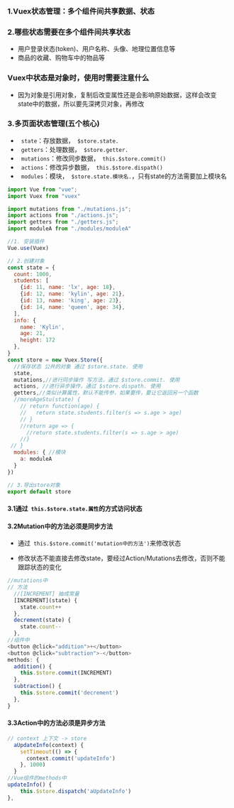 ### 1.Vuex状态管理：多个组件间共享数据、状态

### 2.哪些状态需要在多个组件间共享状态

- 用户登录状态(token)、用户名称、头像、地理位置信息等
- 商品的收藏、购物车中的物品等

### Vuex中状态是对象时，使用时需要注意什么

- 因为对象是引用对象，复制后改变属性还是会影响原始数据，这样会改变state中的数据，所以要先深拷贝对象，再修改

### 3.多页面状态管理(五个核心)

- ` state`：存放数据，` $store.state.`
- ` getters`：处理数据，` $store.getter.`
- ` mutations`：修改同步数据，` this.$store.commit()`
- ` actions`：修改异步数据，` this.$store.dispath()`
- ` modules`：模块，` $store.state.模块名.`，只有state的方法需要加上模块名

```js
import Vue from "vue";
import Vuex from "vuex"

import mutations from "./mutations.js";
import actions from "./actions.js";
import getters from "./getters.js";
import moduleA from "./modules/moduleA"

//1. 安装插件
Vue.use(Vuex)

// 2.创建对象
const state = {
  count: 1000,
  students: [
    {id: 11, name: 'lx', age: 18},
    {id: 12, name: 'kylin', age: 21},
    {id: 13, name: 'king', age: 23},
    {id: 14, name: 'queen', age: 34},
  ],
  info: {
    name: 'Kylin',
    age: 21,
    height: 172
  },
}
const store = new Vuex.Store({
  //保存状态 公共的对象 通过 $store.state. 使用
  state,
  mutations,//进行同步操作 写方法，通过 $store.commit. 使用
  actions, //进行异步操作，通过 $store.dispath. 使用
  getters,//类似计算属性，默认不能传参，如果要传，要让它返回另一个函数
  //moreAgeStu(state) {
    // return function(age) {
    //   return state.students.filter(s => s.age > age)
    // }
    //return age => {
      //return state.students.filter(s => s.age > age)
    //}
 // }
  modules: { //模块
    a: moduleA
  }
})

// 3.导出store对象
export default store
```

#### 3.1通过` this.$store.state.属性`的方式访问状态

#### 3.2Mutation中的方法必须是同步方法

- 通过` this.$store.commit('mutation中的方法')`来修改状态

- 修改状态不能直接去修改state，要经过Action/Mutations去修改，否则不能跟踪状态的变化

```js
//mutations中
// 方法
  //[INCREMENT] 抽成常量
  [INCREMENT](state) {
    state.count++
  },
  decrement(state) {
    state.count--
  },
//组件中
<button @click="addition">+</button>
<button @click="subtraction">-</button>
methods: {
  addition() {
  	this.$store.commit(INCREMENT)
  },
  subtraction() {
  	this.$store.commit('decrement')
  },
}
```

#### 3.3Action中的方法必须是异步方法

```js
// context 上下文 -> store
  aUpdateInfo(context) {
    setTimeout(() => {
      context.commit('updateInfo')
    }, 1000)
  }
//Vue组件的methods中
updateInfo() {
 	this.$store.dispatch('aUpdateInfo')
},
```

